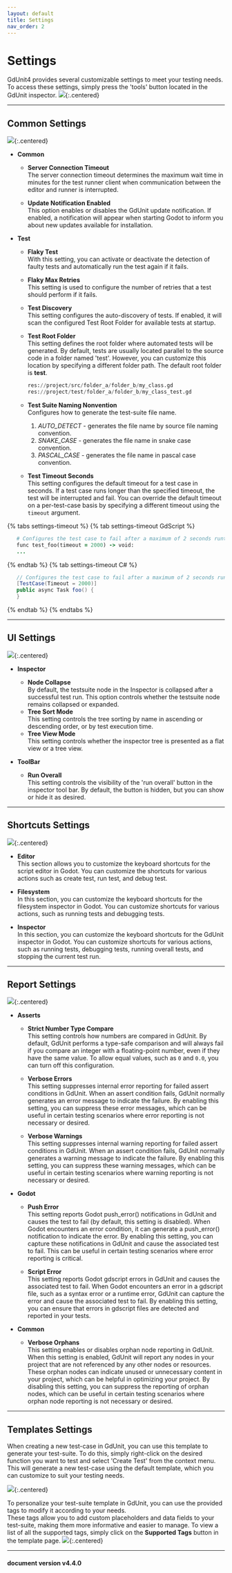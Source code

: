 ```yaml
---
layout: default
title: Settings
nav_order: 2
---
```


# Settings

GdUnit4 provides several customizable settings to meet your testing needs. To access these settings, simply press the 'tools' button located in the GdUnit inspector.
![](/gdUnit4/assets/images/settings/inspector-settings.png){:.centered}

---

## Common Settings

![](/gdUnit4/assets/images/settings/settings-common.png){:.centered}

* **Common**
  * **Server Connection Timeout**<br>
   The server connection timeout determines the maximum wait time in minutes for the test runner client when communication between the editor and runner is interrupted.

  * **Update Notification Enabled**<br>
   This option enables or disables the GdUnit update notification. If enabled, a notification will appear when starting Godot to inform you about new updates available for installation.

* **Test**
  * **Flaky Test**<br>
    With this setting, you can activate or deactivate the detection of faulty tests and automatically run the test again if it fails.
  
  * **Flaky Max Retries**<br>
    This setting is used to configure the number of retries that a test should perform if it fails.

  * **Test Discovery**<br>
   This setting configures the auto-discovery of tests. If enabled, it will scan the configured Test Root Folder for available tests at startup.

  * **Test Root Folder**<br>
   This setting defines the root folder where automated tests will be generated. By default, tests are usually located parallel to the source code in a folder named 'test'. However, you can customize this location by specifying a different folder path.
   The default root folder is **test**.

      ```python
      res://project/src/folder_a/folder_b/my_class.gd
      res://project/test/folder_a/folder_b/my_class_test.gd
      ```

  * **Test Suite Naming Nonvention**<br>
      Configures how to generate the test-suite file name.

      1. *AUTO_DETECT* - generates the file name by source file naming convention.
      2. *SNAKE_CASE*  - generates the file name in snake case convention.
      3. *PASCAL_CASE* - generates the file name in pascal case convention.

  * **Test Timeout Seconds**<br>
      This setting configures the default timeout for a test case in seconds. If a test case runs longer than the specified timeout, the test will be interrupted and fail. You can override the default timeout on a per-test-case basis by specifying a different timeout using the `timeout` argument.

{% tabs settings-timeout %}
{% tab settings-timeout GdScript %}

```ruby
   # Configures the test case to fail after a maximum of 2 seconds runtime
   func test_foo(timeout = 2000) -> void:
   ...
```

{% endtab %}
{% tab settings-timeout C# %}

```cs
   // Configures the test case to fail after a maximum of 2 seconds runtime
   [TestCase(Timeout = 2000)]
   public async Task foo() {
   }
```

{% endtab %}
{% endtabs %}

---

## UI Settings

![](/gdUnit4/assets/images/settings/settings-ui.png){:.centered}

* **Inspector**
  * **Node Collapse**<br>
      By default, the testsuite node in the Inspector is collapsed after a successful test run. This option controls whether the testsuite node remains collapsed or expanded.
  * **Tree Sort Mode**<br>
      This setting controls the tree sorting by name in ascending or descending order, or by test execution time.
  * **Tree View Mode**<br>
      This setting controls whether the inspector tree is presented as a flat view or a tree view.

* **ToolBar**
  * **Run Overall**<br>
      This setting controls the visibility of the 'run overall' button in the inspector tool bar. By default, the button is hidden, but you can show or hide it as desired.

---

## Shortcuts Settings

![](/gdUnit4/assets/images/settings/settings-shortcuts.png){:.centered}

* **Editor**<br>
 This section allows you to customize the keyboard shortcuts for the script editor in Godot. You can customize the shortcuts for various actions such as create test, run test, and debug test.

* **Filesystem**<br>
In this section, you can customize the keyboard shortcuts for the filesystem inspector in Godot. You can customize shortcuts for various actions, such as running tests and debugging tests.

* **Inspector**<br>
 In this section, you can customize the keyboard shortcuts for the GdUnit inspector in Godot. You can customize shortcuts for various actions, such as running tests, debugging tests, running overall tests, and stopping the current test run.

---

## Report Settings

![](/gdUnit4/assets/images/settings/settings-report.png){:.centered}

* **Asserts**
  * **Strict Number Type Compare**<br>
   This setting controls how numbers are compared in GdUnit. By default, GdUnit performs a type-safe comparison and will always fail if you compare an integer with a floating-point number, even if they have the same value. To allow equal values, such as `0` and `0.0`, you can turn off this configuration.

  * **Verbose Errors**<br>
   This setting suppresses internal error reporting for failed assert conditions in GdUnit. When an assert condition fails, GdUnit normally generates an error message to indicate the failure. By enabling this setting, you can suppress these error messages, which can be useful in certain testing scenarios where error reporting is not necessary or desired.

  * **Verbose Warnings**<br>
   This setting suppresses internal warning reporting for failed assert conditions in GdUnit. When an assert condition fails, GdUnit normally generates a warning message to indicate the failure. By enabling this setting, you can suppress these warning messages, which can be useful in certain testing scenarios where warning reporting is not necessary or desired.

* **Godot**
  * **Push Error**<br>
   This setting reports Godot push_error() notifications in GdUnit and causes the test to fail (by default, this setting is disabled). When Godot encounters an error condition, it can generate a push_error() notification to indicate the error. By enabling this setting, you can capture these notifications in GdUnit and cause the associated test to fail. This can be useful in certain testing scenarios where error reporting is critical.

  * **Script Error**<br>
   This setting reports Godot gdscript errors in GdUnit and causes the associated test to fail. When Godot encounters an error in a gdscript file, such as a syntax error or a runtime error, GdUnit can capture the error and cause the associated test to fail. By enabling this setting, you can ensure that errors in gdscript files are detected and reported in your tests.

* **Common**
  * **Verbose Orphans**<br>
   This setting enables or disables orphan node reporting in GdUnit. When this setting is enabled, GdUnit will report any nodes in your project that are not referenced by any other nodes or resources. These orphan nodes can indicate unused or unnecessary content in your project, which can be helpful in optimizing your project. By disabling this setting, you can suppress the reporting of orphan nodes, which can be useful in certain testing scenarios where orphan node reporting is not necessary or desired.

---

## Templates Settings

When creating a new test-case in GdUnit, you can use this template to generate your test-suite. To do this, simply right-click on the desired function you want to test and select 'Create Test' from the context menu. This will generate a new test-case using the default template, which you can customize to suit your testing needs.

![](/gdUnit4/assets/images/settings/settings-template.png){:.centered}

To personalize your test-suite template in GdUnit, you can use the provided tags to modify it according to your needs.<br>
These tags allow you to add custom placeholders and data fields to your test-suite, making them more informative and easier to manage. To view a list of all the supported tags, simply click on the **Supported Tags** button in the template page.
![](/gdUnit4/assets/images/settings/settings-template-editor-tags.png){:.centered}

---
<h4> document version v4.4.0 </h4>
